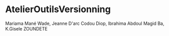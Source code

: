# AtelierOutilsVersionning
Mariama Mané Wade, Jeanne D'arc Codou Diop, Ibrahima Abdoul Magid Ba, K.Gisele ZOUNDETE
